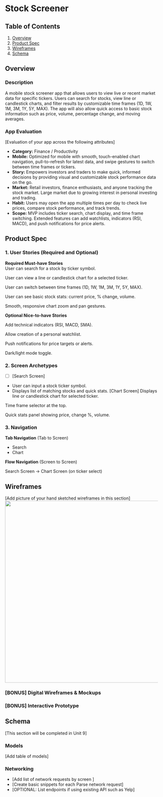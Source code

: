 # Stock Screener

## Table of Contents

1. [Overview](#Overview)
2. [Product Spec](#Product-Spec)
3. [Wireframes](#Wireframes)
4. [Schema](#Schema)

## Overview

### Description

A mobile stock screener app that allows users to view live or recent market data for specific tickers. Users can search for stocks, view line or candlestick charts, and filter results by customizable time frames (1D, 1W, 1M, 3M, 1Y, 5Y, MAX). The app will also allow quick access to basic stock information such as price, volume, percentage change, and moving averages.

### App Evaluation

[Evaluation of your app across the following attributes]
- **Category:** Finance / Productivity
- **Mobile:** Optimized for mobile with smooth, touch-enabled chart navigation, pull-to-refresh for latest data, and swipe gestures to switch between time frames or tickers.
- **Story:** Empowers investors and traders to make quick, informed decisions by providing visual and customizable stock performance data on the go.
- **Market:** Retail investors, finance enthusiasts, and anyone tracking the stock market. Large market due to growing interest in personal investing and trading.
- **Habit:** Users may open the app multiple times per day to check live prices, compare stock performance, and track trends.
- **Scope:** MVP includes ticker search, chart display, and time frame switching. Extended features can add watchlists, indicators (RSI, MACD), and push notifications for price alerts.

## Product Spec

### 1. User Stories (Required and Optional)

**Required Must-have Stories**  
 User can search for a stock by ticker symbol.

 User can view a line or candlestick chart for a selected ticker.

 User can switch between time frames (1D, 1W, 1M, 3M, 1Y, 5Y, MAX).

 User can see basic stock stats: current price, % change, volume.

 Smooth, responsive chart zoom and pan gestures.


**Optional Nice-to-have Stories**

 Add technical indicators (RSI, MACD, SMA).

 Allow creation of a personal watchlist.

 Push notifications for price targets or alerts.

 Dark/light mode toggle.

### 2. Screen Archetypes

- [ ] [Search Screen]
* User can input a stock ticker symbol.
* Displays list of matching stocks and quick stats.
[Chart Screen]
Displays line or candlestick chart for selected ticker.

Time frame selector at the top.

Quick stats panel showing price, change %, volume.

### 3. Navigation

**Tab Navigation** (Tab to Screen)

* Search
* Chart

**Flow Navigation** (Screen to Screen)

Search Screen → Chart Screen (on ticker select)


## Wireframes

[Add picture of your hand sketched wireframes in this section]
<img src="YOUR_WIREFRAME_IMAGE_URL" width=600>

### [BONUS] Digital Wireframes & Mockups

### [BONUS] Interactive Prototype

## Schema 

[This section will be completed in Unit 9]

### Models

[Add table of models]

### Networking

- [Add list of network requests by screen ]
- [Create basic snippets for each Parse network request]
- [OPTIONAL: List endpoints if using existing API such as Yelp]
